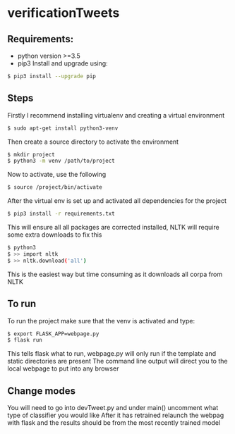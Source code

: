 # verificationTweets
## Requirements:

 - python version >=3.5
 - pip3
Install and upgrade using:	
```sh
$ pip3 install --upgrade pip
```

## Steps
Firstly I recommend installing virtualenv and creating a virtual environment
```sh
$ sudo apt-get install python3-venv
```
Then create a source directory to activate the environment
```sh
$ mkdir project
$ python3 -m venv /path/to/project
```
Now to activate, use the following
```sh
$ source /project/bin/activate
```
After the virtual env is set up and activated all dependencies for the project
```sh
$ pip3 install -r requirements.txt
```
This will ensure all all packages are corrected installed, NLTK will require some extra downloads to fix this
```sh
$ python3 
$ >> import nltk
$ >> nltk.download('all')
```
This is the easiest way but time consuming as it downloads all corpa from NLTK

## To run
To run the project make sure that the venv is activated and type:
```sh
$ export FLASK_APP=webpage.py
$ flask run
```

This tells flask what to run, webpage.py will only run if the template and static directories are present
The command line output will direct you to the local webpage to put into any browser


## Change modes
You will need to go into devTweet.py and under main() uncomment what type of classifier you would like
After it has retrained relaunch the webpag with flask and the results should be from the most recently trained model
